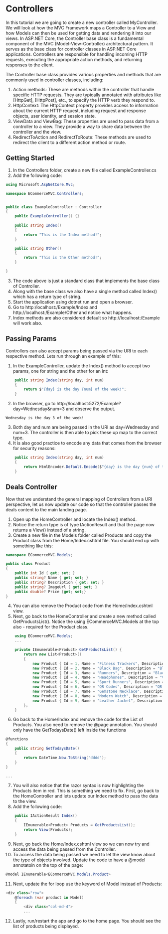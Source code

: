 # Controllers

In this tutorial we are going to create a new controller called MyController. We will look at how the MVC Framework maps a Controller to a View and how Models can then be used for getting data and rendering it into our views. In ASP.NET Core, the Controller base class is a fundamental component of the MVC (Model-View-Controller) architectural pattern. It serves as the base class for controller classes in ASP.NET Core applications. Controllers are responsible for handling incoming HTTP requests, executing the appropriate action methods, and returning responses to the client.

The Controller base class provides various properties and methods that are commonly used in controller classes, including:

1. Action methods: These are methods within the controller that handle specific HTTP requests. They are typically annotated with attributes like [HttpGet], [HttpPost], etc., to specify the HTTP verb they respond to.
2. HttpContext: The HttpContext property provides access to information about the current HTTP request, including request and response objects, user identity, and session state.
3. ViewData and ViewBag: These properties are used to pass data from a controller to a view. They provide a way to share data between the controller and the view.
4. RedirectToAction and RedirectToRoute: These methods are used to redirect the client to a different action method or route. 

## Getting Started

1. In the Controllers folder, create a new file called ExampleController.cs
2. Add the following code:

```c#
using Microsoft.AspNetCore.Mvc;

namespace ECommerceMVC.Controllers;


public class ExampleController : Controller
{
    public ExampleController() {}
    
    public string Index()
    {
        return "This is the Index method!";
    }

    public string Other()
    {
        return "This is the Other method!";
    }

}
```
3. The code above is just a standard class that implements the base class of Controller. 
4. Along with the base class we also have a single method called Index() which has a return type of string.
5. Start the application using dotnet run and open a browser. 
6. Go to http:/localhost:<PORT>/Example/Index and http://localhost:<PORT>/Example/Other and notice what happens. 
7. Index methods are also considered default so http://localhost:<PORT>/Example will work also. 


## Passing Params

Controllers can also accept params being passed via the URI to each respective method. Lets run through an example of this:

1. In the ExampleController, update the Index() method to accept two params, one for string and the other for an int:
```c#
    public string Index(string day, int num)
    {
        return $"{day} is the day {num} of the week!";
    }
```
2. In the browser, go to http://localhost:5272/Example?day=Wednesday&num=3 and observe the output.

```shell
Wednesday is the day 3 of the week!
```

3. Both day and num are being passed in the URI as day=Wednesday and num=3. The controller is then able to pick these up map to the correct type.
4. It is also good practice to encode any data that comes from the browser for security reasons:

```c#
    public string Index(string day, int num)
    {
        return HtmlEncoder.Default.Encode($"{day} is the day {num} of the week!");
    }    
```

## Deals Controller

Now that we understand the general mapping of Controllers from a URI perspective, let us now update our code so that the controller passes the deals content to the main landing page. 

1. Open up the HomeController and locate the Index() method. 
2. Notice the return type is of type IActionResult and that the page now returns a View() instead of a string.
3. Create a new file in the Models folder called Products and copy the Product class from the Home/Index.cshtml file. You should end up with something like this:

```c#
namespace ECommerceMVC.Models;

public class Product
{
    public int Id { get; set; }
    public string? Name { get; set; }
    public string? Description { get; set; }
    public string? ImageUrl { get; set; }
    public double? Price {get; set;}
}
```

4. You can also remove the Product code from the Home/Index.cshtml view. 
5. Next, go back to the HomeController and create a new method called GetProductsList(). Notice the using ECommerceMVC.Models at the top also - required for the Product class. 

```c#
    using ECommerceMVC.Models; 
    ...

    private IEnumerable<Product> GetProductsList() {
        return new List<Product>()
        {
            new Product { Id = 1, Name = "Fitness Trackers", Description = "Aliexpress fintness trackers", ImageUrl = "imgs/aliexpress-fitness-trackers.jpg", Price = 89.99 },
            new Product { Id = 2, Name = "Black Bag", Description = "Black over the shoulder bag", ImageUrl = "imgs/black-bag-over-the-shoulder.jpg", Price = 59.95 },
            new Product { Id = 3, Name = "Runners", Description = "Black Sneakers with white sole", ImageUrl = "imgs/black-sneakers-with-white-sole.jpg", Price = 40.00 },
            new Product { Id = 4, Name = "Headphones", Description = "Volume Control Headphones", ImageUrl = "imgs/volume-control-headphones.jpg", Price = 179.99 },
            new Product { Id = 5, Name = "Sport Runners", Description = "All black sports runners", ImageUrl = "imgs/right-foot-all-black-sneaker.jpg", Price = 44.99 },
            new Product { Id = 6, Name = "QR Codes", Description = "QR Codes In Store", ImageUrl = "imgs/qr-codes-in-store.jpg", Price = 2.99 },
            new Product { Id = 7, Name = "Gemstone Necklace", Description = "Purple Gemstone necklace", ImageUrl = "imgs/purple-gemstone-necklace.jpg", Price = 19.95 },
            new Product { Id = 8, Name = "Modern Watch", Description = "Modern time piece watch", ImageUrl = "imgs/modern-time-pieces.jpg", Price = 45.00 },
            new Product { Id = 9, Name = "Leather Jacket", Description = "Kids Leather Jacket", ImageUrl = "imgs/kids-leather-jacket.jpg", Price = 119.99 }
        };
    }
```
6. Go back to the Home/Index and remove the code for the List of Products. You also need to remove the @page annotation. You should only have the GetTodaysDate() left inside the functions

```c#
@functions
{    
    public string GetTodaysDate()
    {
        return DateTime.Now.ToString("dddd");
    }
}

...
```
7. You will also notice that the razor syntax is now highlighting the Products item in red. This is something we need to fix. First, go back to the HomeController and lets update our Index method to pass the data to the view. 
8. Add the following code:
```c#
    public IActionResult Index()
    {
        IEnumerable<Product> Products = GetProductsList();
        return View(Products);
    }
```
9. Next, go back the Home/Index.cshtml view so we can now try and access the data being passed from the Controller. 
10. To access the data being passed we need to let the view know about the type of objects involved. Update the code to have a @model annotatoin on the top of the page:

```c#
@model IEnumerable<ECommerceMVC.Models.Product>
```
11. Next, update the for loop use the keyword of Model instead of Products:
```c#
<div class="row">
    @foreach (var product in Model)
    {
        <div class="col-md-4">
        ...
```
12. Lastly, run/restart the app and go to the home page. You should see the list of products being displayed. 






